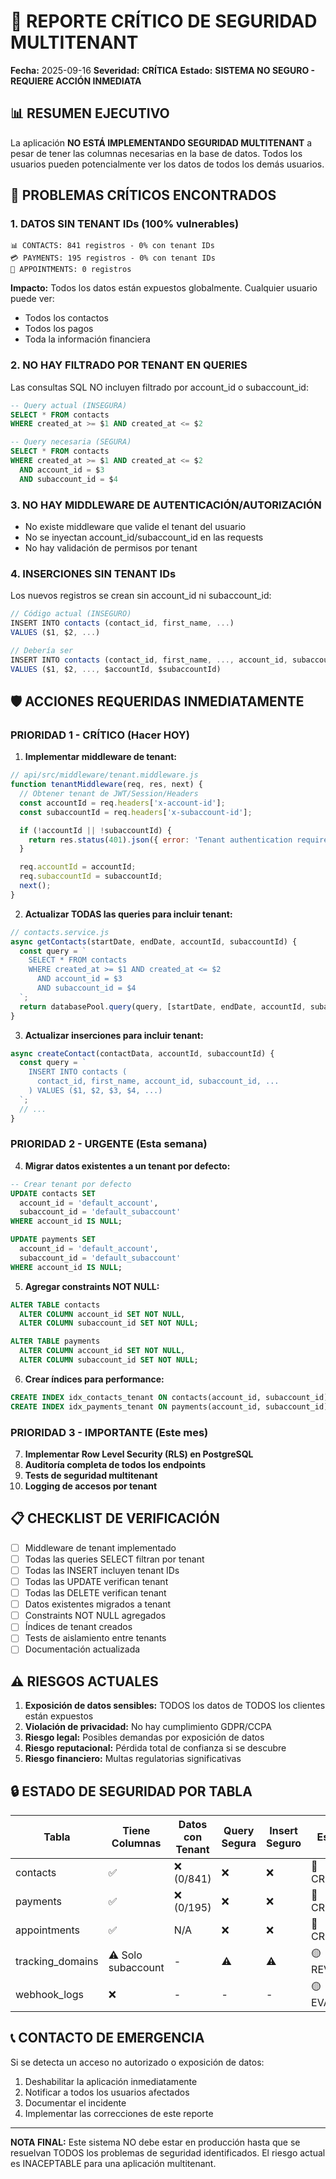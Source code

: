 # 🚨 REPORTE CRÍTICO DE SEGURIDAD MULTITENANT

**Fecha:** 2025-09-16
**Severidad:** **CRÍTICA**
**Estado:** **SISTEMA NO SEGURO - REQUIERE ACCIÓN INMEDIATA**

## 📊 RESUMEN EJECUTIVO

La aplicación **NO ESTÁ IMPLEMENTANDO SEGURIDAD MULTITENANT** a pesar de tener las columnas necesarias en la base de datos. Todos los usuarios pueden potencialmente ver los datos de todos los demás usuarios.

## 🔴 PROBLEMAS CRÍTICOS ENCONTRADOS

### 1. **DATOS SIN TENANT IDs (100% vulnerables)**
```
📊 CONTACTS: 841 registros - 0% con tenant IDs
💳 PAYMENTS: 195 registros - 0% con tenant IDs
📅 APPOINTMENTS: 0 registros
```

**Impacto:** Todos los datos están expuestos globalmente. Cualquier usuario puede ver:
- Todos los contactos
- Todos los pagos
- Toda la información financiera

### 2. **NO HAY FILTRADO POR TENANT EN QUERIES**

Las consultas SQL NO incluyen filtrado por account_id o subaccount_id:

```sql
-- Query actual (INSEGURA)
SELECT * FROM contacts
WHERE created_at >= $1 AND created_at <= $2

-- Query necesaria (SEGURA)
SELECT * FROM contacts
WHERE created_at >= $1 AND created_at <= $2
  AND account_id = $3
  AND subaccount_id = $4
```

### 3. **NO HAY MIDDLEWARE DE AUTENTICACIÓN/AUTORIZACIÓN**

- No existe middleware que valide el tenant del usuario
- No se inyectan account_id/subaccount_id en las requests
- No hay validación de permisos por tenant

### 4. **INSERCIONES SIN TENANT IDs**

Los nuevos registros se crean sin account_id ni subaccount_id:

```javascript
// Código actual (INSEGURO)
INSERT INTO contacts (contact_id, first_name, ...)
VALUES ($1, $2, ...)

// Debería ser
INSERT INTO contacts (contact_id, first_name, ..., account_id, subaccount_id)
VALUES ($1, $2, ..., $accountId, $subaccountId)
```

## 🛡️ ACCIONES REQUERIDAS INMEDIATAMENTE

### PRIORIDAD 1 - CRÍTICO (Hacer HOY)

1. **Implementar middleware de tenant:**
```javascript
// api/src/middleware/tenant.middleware.js
function tenantMiddleware(req, res, next) {
  // Obtener tenant de JWT/Session/Headers
  const accountId = req.headers['x-account-id'];
  const subaccountId = req.headers['x-subaccount-id'];

  if (!accountId || !subaccountId) {
    return res.status(401).json({ error: 'Tenant authentication required' });
  }

  req.accountId = accountId;
  req.subaccountId = subaccountId;
  next();
}
```

2. **Actualizar TODAS las queries para incluir tenant:**
```javascript
// contacts.service.js
async getContacts(startDate, endDate, accountId, subaccountId) {
  const query = `
    SELECT * FROM contacts
    WHERE created_at >= $1 AND created_at <= $2
      AND account_id = $3
      AND subaccount_id = $4
  `;
  return databasePool.query(query, [startDate, endDate, accountId, subaccountId]);
}
```

3. **Actualizar inserciones para incluir tenant:**
```javascript
async createContact(contactData, accountId, subaccountId) {
  const query = `
    INSERT INTO contacts (
      contact_id, first_name, account_id, subaccount_id, ...
    ) VALUES ($1, $2, $3, $4, ...)
  `;
  // ...
}
```

### PRIORIDAD 2 - URGENTE (Esta semana)

4. **Migrar datos existentes a un tenant por defecto:**
```sql
-- Crear tenant por defecto
UPDATE contacts SET
  account_id = 'default_account',
  subaccount_id = 'default_subaccount'
WHERE account_id IS NULL;

UPDATE payments SET
  account_id = 'default_account',
  subaccount_id = 'default_subaccount'
WHERE account_id IS NULL;
```

5. **Agregar constraints NOT NULL:**
```sql
ALTER TABLE contacts
  ALTER COLUMN account_id SET NOT NULL,
  ALTER COLUMN subaccount_id SET NOT NULL;

ALTER TABLE payments
  ALTER COLUMN account_id SET NOT NULL,
  ALTER COLUMN subaccount_id SET NOT NULL;
```

6. **Crear índices para performance:**
```sql
CREATE INDEX idx_contacts_tenant ON contacts(account_id, subaccount_id);
CREATE INDEX idx_payments_tenant ON payments(account_id, subaccount_id);
```

### PRIORIDAD 3 - IMPORTANTE (Este mes)

7. **Implementar Row Level Security (RLS) en PostgreSQL**
8. **Auditoría completa de todos los endpoints**
9. **Tests de seguridad multitenant**
10. **Logging de accesos por tenant**

## 📋 CHECKLIST DE VERIFICACIÓN

- [ ] Middleware de tenant implementado
- [ ] Todas las queries SELECT filtran por tenant
- [ ] Todas las INSERT incluyen tenant IDs
- [ ] Todas las UPDATE verifican tenant
- [ ] Todas las DELETE verifican tenant
- [ ] Datos existentes migrados a tenant
- [ ] Constraints NOT NULL agregados
- [ ] Índices de tenant creados
- [ ] Tests de aislamiento entre tenants
- [ ] Documentación actualizada

## ⚠️ RIESGOS ACTUALES

1. **Exposición de datos sensibles:** TODOS los datos de TODOS los clientes están expuestos
2. **Violación de privacidad:** No hay cumplimiento GDPR/CCPA
3. **Riesgo legal:** Posibles demandas por exposición de datos
4. **Riesgo reputacional:** Pérdida total de confianza si se descubre
5. **Riesgo financiero:** Multas regulatorias significativas

## 🔒 ESTADO DE SEGURIDAD POR TABLA

| Tabla | Tiene Columnas | Datos con Tenant | Query Segura | Insert Seguro | Estado |
|-------|---------------|------------------|--------------|---------------|--------|
| contacts | ✅ | ❌ (0/841) | ❌ | ❌ | 🔴 CRÍTICO |
| payments | ✅ | ❌ (0/195) | ❌ | ❌ | 🔴 CRÍTICO |
| appointments | ✅ | N/A | ❌ | ❌ | 🔴 CRÍTICO |
| tracking_domains | ⚠️ Solo subaccount | - | ⚠️ | ⚠️ | 🟡 REVISAR |
| webhook_logs | ❌ | - | - | - | 🟡 EVALUAR |

## 📞 CONTACTO DE EMERGENCIA

Si se detecta un acceso no autorizado o exposición de datos:
1. Deshabilitar la aplicación inmediatamente
2. Notificar a todos los usuarios afectados
3. Documentar el incidente
4. Implementar las correcciones de este reporte

---

**NOTA FINAL:** Este sistema NO debe estar en producción hasta que se resuelvan TODOS los problemas de seguridad identificados. El riesgo actual es INACEPTABLE para una aplicación multitenant.